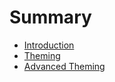 # Summary

* [Introduction](README.md)
* [Theming](theming/README.md)
* [Advanced Theming](advanced/README.md)

